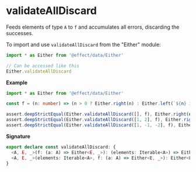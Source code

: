 # validateAllDiscard

Feeds elements of type `A` to `f` and accumulates all errors, discarding
the successes.

To import and use `validateAllDiscard` from the "Either" module:

```ts
import * as Either from '@effect/data/Either'

// Can be accessed like this
Either.validateAllDiscard
```

**Example**

```ts
import * as Either from '@effect/data/Either'

const f = (n: number) => (n > 0 ? Either.right(n) : Either.left(`${n} is negative`))

assert.deepStrictEqual(Either.validateAllDiscard([], f), Either.right(undefined))
assert.deepStrictEqual(Either.validateAllDiscard([1, 2], f), Either.right(undefined))
assert.deepStrictEqual(Either.validateAllDiscard([1, -1, -2], f), Either.left(['-1 is negative', '-2 is negative']))
```

**Signature**

```ts
export declare const validateAllDiscard: {
  <A, E, _>(f: (a: A) => Either<E, _>): (elements: Iterable<A>) => Either<E[], void>
  <A, E, _>(elements: Iterable<A>, f: (a: A) => Either<E, _>): Either<E[], void>
}
```
